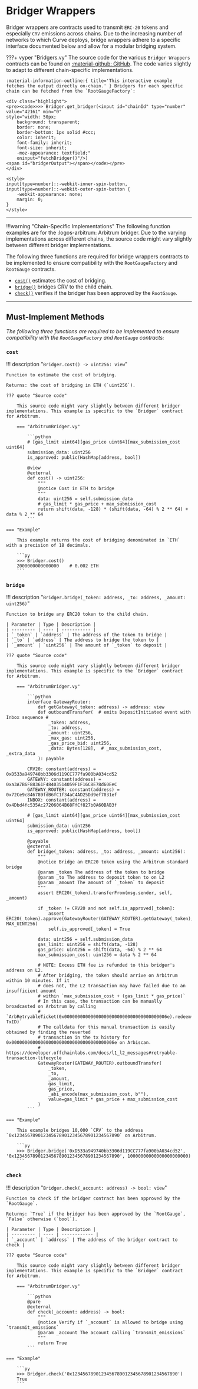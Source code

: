 <h1>Bridger Wrappers</h1>

<script src="/assets/javascripts/contracts/gauges/bridgers.js"></script>
<script src="https://cdn.jsdelivr.net/npm/web3@1.5.2/dist/web3.min.js"></script>

Bridger wrappers are contracts used to transmit `ERC-20` tokens and especially `CRV` emissions across chains. Due to the increasing number of networks to which Curve deploys, bridge wrappers adhere to a specific interface documented below and allow for a modular bridging system.

???+ vyper "Bridgers.vy"
    The source code for the various `Bridger Wrappers` contracts can be found on [:material-github: GitHub](https://github.com/curvefi/curve-xchain-factory/tree/master/contracts/bridgers). The code varies slightly to adapt to different chain-specific implementations.

    :material-information-outline:{ title='This interactive example fetches the output directly on-chain.' } Bridgers for each specific chain can be fetched from the `RootGaugeFactory`:

    <div class="highlight">
    <pre><code>>>> Bridger.get_bridger(<input id="chainId" type="number" value="42161" min="0"
    style="width: 50px;
        background: transparent;
        border: none;
        border-bottom: 1px solid #ccc;
        color: inherit;
        font-family: inherit;
        font-size: inherit;
        -moz-appearance: textfield;"
        oninput="fetchBridger()"/>)
    <span id="bridgerOutput"></span></code></pre>
    </div>

    <style>
    input[type=number]::-webkit-inner-spin-button,
    input[type=number]::-webkit-outer-spin-button {
        -webkit-appearance: none;
        margin: 0;
    }
    </style>

---

!!!warning "Chain-Specific Implementations"
    The following function examples are for the :logos-arbitrum: Arbitrum bridger. Due to the varying implementations across different chains, the source code might vary slightly between different bridger implementations.

The following three functions are required for bridge wrappers contracts to be implemented to ensure compatibility with the `RootGaugeFactory` and `RootGauge` contracts.

- [`cost()`](#cost) estimates the cost of bridging.
- [`bridge()`](#bridge) bridges CRV to the child chain.
- [`check()`](#check) verifies if the bridger has been approved by the `RootGauge`.

---

## **Must-Implement Methods**

*The following three functions are required to be implemented to ensure compatibility with the `RootGaugeFactory` and `RootGauge` contracts:*

### `cost`
!!! description "`Bridger.cost() -> uint256: view`"

    Function to estimate the cost of bridging.

    Returns: the cost of bridging in ETH (`uint256`).

    ??? quote "Source code"

        This source code might vary slightly between different bridger implementations. This example is specific to the `Bridger` contract for Arbitrum.

        === "ArbitrumBridger.vy"

            ```python
            # [gas_limit uint64][gas_price uint64][max_submission_cost uint64]
            submission_data: uint256
            is_approved: public(HashMap[address, bool])

            @view
            @external
            def cost() -> uint256:
                """
                @notice Cost in ETH to bridge
                """
                data: uint256 = self.submission_data
                # gas_limit * gas_price + max_submission_cost
                return shift(data, -128) * (shift(data, -64) % 2 ** 64) + data % 2 ** 64
            ```

    === "Example"

        This example returns the cost of bridging denominated in `ETH` with a precision of 18 decimals.

        ```py
        >>> Bridger.cost()
        2000000000000000    # 0.002 ETH
        ```

### `bridge`
!!! description "`Bridger.bridge(_token: address, _to: address, _amount: uint256)`"

    Function to bridge any ERC20 token to the child chain.

    | Parameter | Type | Description |
    | --------- | ---- | ----------- |
    | `_token` | `address` | The address of the token to bridge |
    | `_to` | `address` | The address to bridge the token to |
    | `_amount` | `uint256` | The amount of `_token` to deposit |

    ??? quote "Source code"

        This source code might vary slightly between different bridger implementations. This example is specific to the `Bridger` contract for Arbitrum.

        === "ArbitrumBridger.vy"

            ```python
            interface GatewayRouter:
                def getGateway(_token: address) -> address: view
                def outboundTransfer(  # emits DepositInitiated event with Inbox sequence #
                    _token: address,
                    _to: address,
                    _amount: uint256,
                    _max_gas: uint256,
                    _gas_price_bid: uint256,
                    _data: Bytes[128],  # _max_submission_cost, _extra_data
                ): payable

            CRV20: constant(address) = 0xD533a949740bb3306d119CC777fa900bA034cd52
            GATEWAY: constant(address) = 0xa3A7B6F88361F48403514059F1F16C8E78d60EeC
            GATEWAY_ROUTER: constant(address) = 0x72Ce9c846789fdB6fC1f34aC4AD25Dd9ef7031ef
            INBOX: constant(address) = 0x4Dbd4fc535Ac27206064B68FfCf827b0A60BAB3f

            # [gas_limit uint64][gas_price uint64][max_submission_cost uint64]
            submission_data: uint256
            is_approved: public(HashMap[address, bool])

            @payable
            @external
            def bridge(_token: address, _to: address, _amount: uint256):
                """
                @notice Bridge an ERC20 token using the Arbitrum standard bridge
                @param _token The address of the token to bridge
                @param _to The address to deposit token to on L2
                @param _amount The amount of `_token` to deposit
                """
                assert ERC20(_token).transferFrom(msg.sender, self, _amount)

                if _token != CRV20 and not self.is_approved[_token]:
                    assert ERC20(_token).approve(GatewayRouter(GATEWAY_ROUTER).getGateway(_token), MAX_UINT256)
                    self.is_approved[_token] = True

                data: uint256 = self.submission_data
                gas_limit: uint256 = shift(data, -128)
                gas_price: uint256 = shift(data, -64) % 2 ** 64
                max_submission_cost: uint256 = data % 2 ** 64

                # NOTE: Excess ETH fee is refunded to this bridger's address on L2.
                # After bridging, the token should arrive on Arbitrum within 10 minutes. If it
                # does not, the L2 transaction may have failed due to an insufficient amount
                # within `max_submission_cost + (gas_limit * gas_price)`
                # In this case, the transaction can be manually broadcasted on Arbitrum by calling
                # `ArbRetryableTicket(0x000000000000000000000000000000000000006e).redeem(redemption-TxID)`
                # The calldata for this manual transaction is easily obtained by finding the reverted
                # transaction in the tx history for 0x000000000000000000000000000000000000006e on Arbiscan.
                # https://developer.offchainlabs.com/docs/l1_l2_messages#retryable-transaction-lifecycle
                GatewayRouter(GATEWAY_ROUTER).outboundTransfer(
                    _token,
                    _to,
                    _amount,
                    gas_limit,
                    gas_price,
                    _abi_encode(max_submission_cost, b""),
                    value=gas_limit * gas_price + max_submission_cost
                )
            ```

    === "Example"

        This example bridges 10,000 `CRV` to the address `0x1234567890123456789012345678901234567890` on Arbitrum.

        ```py
        >>> Bridger.bridge('0xD533a949740bb3306d119CC777fa900bA034cd52', '0x1234567890123456789012345678901234567890', 10000000000000000000000)
        ```

### `check`
!!! description "`Bridger.check(_account: address) -> bool: view`"

    Function to check if the bridger contract has been approved by the `RootGauge`.

    Returns: `True` if the bridger has been approved by the `RootGauge`, `False` otherwise (`bool`).

    | Parameter | Type | Description |
    | --------- | ---- | ------------ |
    | `_account` | `address` | The address of the bridger contract to check |

    ??? quote "Source code"

        This source code might vary slightly between different bridger implementations. This example is specific to the `Bridger` contract for Arbitrum.

        === "ArbitrumBridger.vy"

            ```python
            @pure
            @external
            def check(_account: address) -> bool:
                """
                @notice Verify if `_account` is allowed to bridge using `transmit_emissions`
                @param _account The account calling `transmit_emissions`
                """
                return True
            ```

    === "Example"

        ```py
        >>> Bridger.check('0x1234567890123456789012345678901234567890')
        True
        ```
